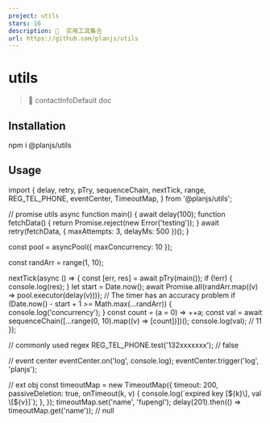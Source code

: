 ```yaml
---
project: utils
stars: 16
description: 🔧  实用工具集合
url: https://github.com/planjs/utils
---
```


utils
=====

  

> 🔧 contactInfoDefault doc

Installation
------------

npm i @planjs/utils

Usage
-----

import {
  delay,
  retry,
  pTry,
  sequenceChain,
  nextTick,
  range,
  REG\_TEL\_PHONE,
  eventCenter,
  TimeoutMap,
} from '@planjs/utils';

// promise utils
async function main() {
  await delay(100);
  function fetchData() {
    return Promise.reject(new Error('testing'));
  }
  await retry(fetchData, { maxAttempts: 3, delayMs: 500 })();
}

const pool \= asyncPool({ maxConcurrency: 10 });

const randArr \= range(1, 10);

nextTick(async () \=> {
  const \[err, res\] \= await pTry(main());
  if (!err) {
    console.log(res);
  }
  let start \= Date.now();
  await Promise.all(randArr.map((v) \=> pool.executor(delay(v))));
  // The timer has an accuracy problem
  if (Date.now() \- start + 1 \>= Math.max(...randArr)) {
    console.log('concurrency');
  }
  const count \= (a \= 0) \=> ++a;
  const val \= await sequenceChain(\[...range(0, 10).map((v) \=> \[count\])\])();
  console.log(val); // 11
});

// commonly used regex
REG\_TEL\_PHONE.test('132xxxxxxx'); // false

// event center
eventCenter.on('log', console.log);
eventCenter.trigger('log', 'planjs');

// ext obj
const timeoutMap \= new TimeoutMap({
  timeout: 200,
  passiveDeletion: true,
  onTimeout(k, v) {
    console.log(\`expired key \[${k}\], val \[${v}\]\`);
  },
});
timeoutMap.set('name', 'fupengl');
delay(201).then(() \=> timeoutMap.get('name')); // null
